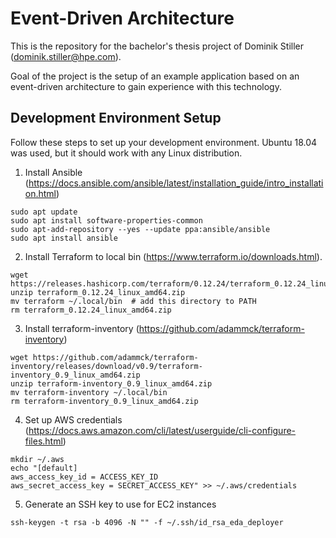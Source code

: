 # Event-Driven Architecture

This is the repository for the bachelor's thesis project of Dominik Stiller (dominik.stiller@hpe.com).

Goal of the project is the setup of an example application based on an event-driven architecture to gain experience with this technology.


## Development Environment Setup

Follow these steps to set up your development environment. Ubuntu 18.04 was used, but it should work with any Linux distribution.

1. Install Ansible (https://docs.ansible.com/ansible/latest/installation_guide/intro_installation.html)
```
sudo apt update
sudo apt install software-properties-common
sudo apt-add-repository --yes --update ppa:ansible/ansible
sudo apt install ansible
```

2. Install Terraform to local bin (https://www.terraform.io/downloads.html). 
```
wget https://releases.hashicorp.com/terraform/0.12.24/terraform_0.12.24_linux_amd64.zip\
unzip terraform_0.12.24_linux_amd64.zip
mv terraform ~/.local/bin  # add this directory to PATH
rm terraform_0.12.24_linux_amd64.zip
```

3. Install terraform-inventory (https://github.com/adammck/terraform-inventory)
```
wget https://github.com/adammck/terraform-inventory/releases/download/v0.9/terraform-inventory_0.9_linux_amd64.zip
unzip terraform-inventory_0.9_linux_amd64.zip
mv terraform-inventory ~/.local/bin
rm terraform-inventory_0.9_linux_amd64.zip
```

4. Set up AWS credentials (https://docs.aws.amazon.com/cli/latest/userguide/cli-configure-files.html)
```
mkdir ~/.aws
echo "[default]
aws_access_key_id = ACCESS_KEY_ID
aws_secret_access_key = SECRET_ACCESS_KEY" >> ~/.aws/credentials
```

5. Generate an SSH key to use for EC2 instances
```
ssh-keygen -t rsa -b 4096 -N "" -f ~/.ssh/id_rsa_eda_deployer
```
